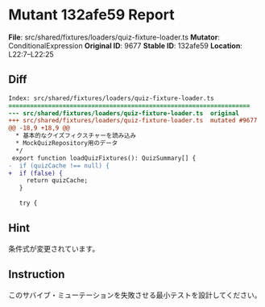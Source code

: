 # Mutant 132afe59 Report

**File**: src/shared/fixtures/loaders/quiz-fixture-loader.ts
**Mutator**: ConditionalExpression
**Original ID**: 9677
**Stable ID**: 132afe59
**Location**: L22:7–L22:25

## Diff

```diff
Index: src/shared/fixtures/loaders/quiz-fixture-loader.ts
===================================================================
--- src/shared/fixtures/loaders/quiz-fixture-loader.ts	original
+++ src/shared/fixtures/loaders/quiz-fixture-loader.ts	mutated #9677
@@ -18,9 +18,9 @@
  * 基本的なクイズフィクスチャーを読み込み
  * MockQuizRepository用のデータ
  */
 export function loadQuizFixtures(): QuizSummary[] {
-  if (quizCache !== null) {
+  if (false) {
     return quizCache;
   }
 
   try {
```

## Hint

条件式が変更されています。

## Instruction

このサバイブ・ミューテーションを失敗させる最小テストを設計してください。
